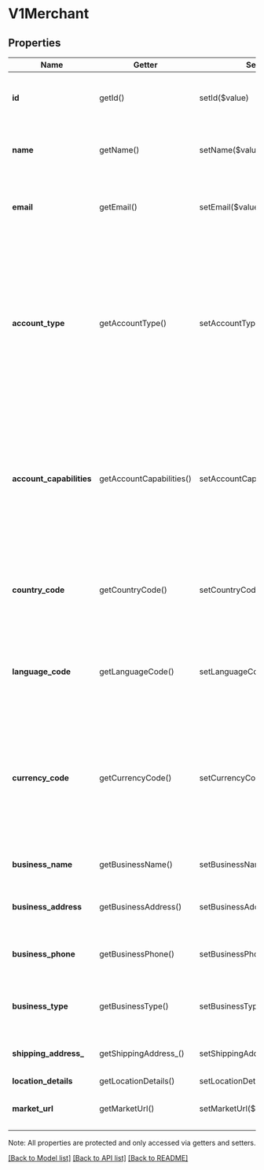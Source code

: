 # V1Merchant

## Properties
Name | Getter | Setter | Type | Description | Notes
------------ | ------------- | ------------- | ------------- | ------------- | -------------
**id** | getId() | setId($value) | **string** | The merchant account&#39;s unique identifier. | [optional] 
**name** | getName() | setName($value) | **string** | The name associated with the merchant account. | [optional] 
**email** | getEmail() | setEmail($value) | **string** | The email address associated with the merchant account. | [optional] 
**account_type** | getAccountType() | setAccountType($value) | **string** | Indicates whether the merchant account corresponds to a single-location account (LOCATION) or a business account (BUSINESS). This value is almost always LOCATION. | [optional] 
**account_capabilities** | getAccountCapabilities() | setAccountCapabilities($value) | **string[]** | Capabilities that are enabled for the merchant&#39;s Square account. Capabilities that are not listed in this array are not enabled for the account. | [optional] 
**country_code** | getCountryCode() | setCountryCode($value) | **string** | The country associated with the merchant account, in ISO 3166-1-alpha-2 format. | [optional] 
**language_code** | getLanguageCode() | setLanguageCode($value) | **string** | The language associated with the merchant account, in BCP 47 format. | [optional] 
**currency_code** | getCurrencyCode() | setCurrencyCode($value) | **string** | The currency associated with the merchant account, in ISO 4217 format. For example, the currency code for US dollars is USD. | [optional] 
**business_name** | getBusinessName() | setBusinessName($value) | **string** | The name of the merchant&#39;s business. | [optional] 
**business_address** | getBusinessAddress() | setBusinessAddress($value) | [**\SquareConnect\Model\Address**](Address.md) | The address of the merchant&#39;s business. | [optional] 
**business_phone** | getBusinessPhone() | setBusinessPhone($value) | [**\SquareConnect\Model\V1PhoneNumber**](V1PhoneNumber.md) | The phone number of the merchant&#39;s business. | [optional] 
**business_type** | getBusinessType() | setBusinessType($value) | **string** | The type of business operated by the merchant. | [optional] 
**shipping_address_** | getShippingAddress_() | setShippingAddress_($value) | [**\SquareConnect\Model\Address**](Address.md) | The merchant&#39;s shipping address. | [optional] 
**location_details** | getLocationDetails() | setLocationDetails($value) | [**\SquareConnect\Model\V1MerchantLocationDetails**](V1MerchantLocationDetails.md) |  | [optional] 
**market_url** | getMarketUrl() | setMarketUrl($value) | **string** | The URL of the merchant&#39;s online store. | [optional] 

Note: All properties are protected and only accessed via getters and setters.

[[Back to Model list]](../../README.md#documentation-for-models) [[Back to API list]](../../README.md#documentation-for-api-endpoints) [[Back to README]](../../README.md)

